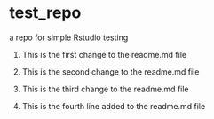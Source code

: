 # test_repo
a repo for simple Rstudio testing

1. This is the first change to the readme.md file

2. This is the second change to the readme.md file

3. This is the third change to the readme.md file

4. This is the fourth line added to the readme.md file
